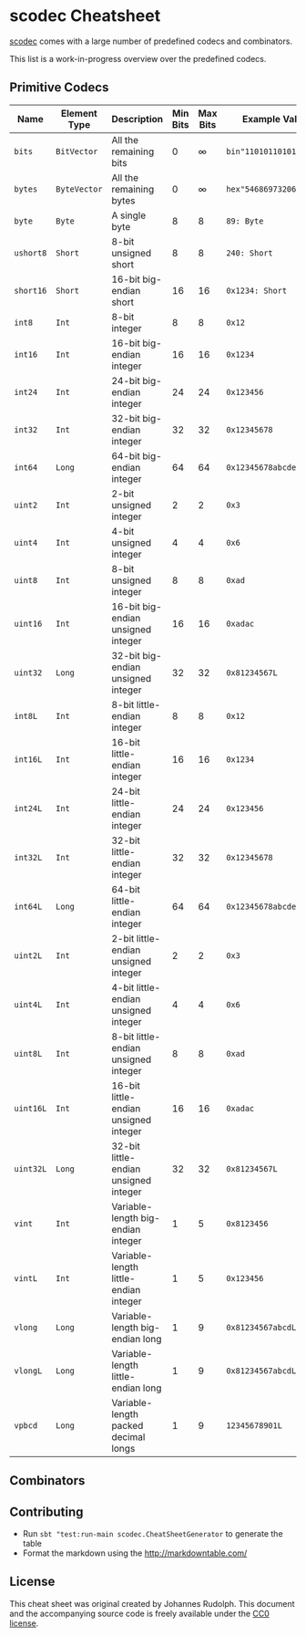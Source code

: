# scodec Cheatsheet

[scodec](http://scodec.org/) comes with a large number of predefined codecs
and combinators.

This list is a work-in-progress overview over the predefined codecs.

## Primitive Codecs

| Name      | Element Type | Description                           | Min Bits | Max Bits | Example Value           | Example Encoding                                          |
|-----------|--------------|---------------------------------------|----------|----------|-------------------------|-----------------------------------------------------------|
| `bits`    | `BitVector`  | All the remaining bits                | 0        | ∞        | `bin"11010110101"`      | `11010110101₂` (11 bits)                                  |
| `bytes`   | `ByteVector` | All the remaining bytes               | 0        | ∞        | `hex"5468697320697320"` | `54 68 69 73 20 69 73 20₁₆` (8 bytes)                     |
| `byte`    | `Byte`       | A single byte                         | 8        | 8        | `89: Byte`              | `59₁₆` (1 byte)                                           |
| `ushort8` | `Short`      | 8-bit unsigned short                  | 8        | 8        | `240: Short`            | `f0₁₆` (1 byte)                                           |
| `short16` | `Short`      | 16-bit big-endian short               | 16       | 16       | `0x1234: Short`         | `12 34₁₆` (2 bytes)                                       |
| `int8`    | `Int`        | 8-bit integer                         | 8        | 8        | `0x12`                  | `12₁₆` (1 byte)                                           |
| `int16`   | `Int`        | 16-bit big-endian integer             | 16       | 16       | `0x1234`                | `12 34₁₆` (2 bytes)                                       |
| `int24`   | `Int`        | 24-bit big-endian integer             | 24       | 24       | `0x123456`              | `12 34 56₁₆` (3 bytes)                                    |
| `int32`   | `Int`        | 32-bit big-endian integer             | 32       | 32       | `0x12345678`            | `12 34 56 78₁₆` (4 bytes)                                 |
| `int64`   | `Long`       | 64-bit big-endian integer             | 64       | 64       | `0x12345678abcdefL`     | `00 12 34 56 78 ab cd ef₁₆` (8 bytes)                     |
| `uint2`   | `Int`        | 2-bit unsigned integer                | 2        | 2        | `0x3`                   | `11₂` (2 bits)                                            |
| `uint4`   | `Int`        | 4-bit unsigned integer                | 4        | 4        | `0x6`                   | `0110₂` (4 bits)                                          |
| `uint8`   | `Int`        | 8-bit unsigned integer                | 8        | 8        | `0xad`                  | `ad₁₆` (1 byte)                                           |
| `uint16`  | `Int`        | 16-bit big-endian unsigned integer    | 16       | 16       | `0xadac`                | `ad ac₁₆` (2 bytes)                                       |
| `uint32`  | `Long`       | 32-bit big-endian unsigned integer    | 32       | 32       | `0x81234567L`           | `81 23 45 67₁₆` (4 bytes)                                 |
| `int8L`   | `Int`        | 8-bit little-endian integer           | 8        | 8        | `0x12`                  | `12₁₆` (1 byte)                                           |
| `int16L`  | `Int`        | 16-bit little-endian integer          | 16       | 16       | `0x1234`                | `34 12₁₆` (2 bytes)                                       |
| `int24L`  | `Int`        | 24-bit little-endian integer          | 24       | 24       | `0x123456`              | `56 34 12₁₆` (3 bytes)                                    |
| `int32L`  | `Int`        | 32-bit little-endian integer          | 32       | 32       | `0x12345678`            | `78 56 34 12₁₆` (4 bytes)                                 |
| `int64L`  | `Long`       | 64-bit little-endian integer          | 64       | 64       | `0x12345678abcdefL`     | `ef cd ab 78 56 34 12 00₁₆` (8 bytes)                     |
| `uint2L`  | `Int`        | 2-bit little-endian unsigned integer  | 2        | 2        | `0x3`                   | `11₂` (2 bits)                                            |
| `uint4L`  | `Int`        | 4-bit little-endian unsigned integer  | 4        | 4        | `0x6`                   | `0110₂` (4 bits)                                          |
| `uint8L`  | `Int`        | 8-bit little-endian unsigned integer  | 8        | 8        | `0xad`                  | `ad₁₆` (1 byte)                                           |
| `uint16L` | `Int`        | 16-bit little-endian unsigned integer | 16       | 16       | `0xadac`                | `ac ad₁₆` (2 bytes)                                       |
| `uint32L` | `Long`       | 32-bit little-endian unsigned integer | 32       | 32       | `0x81234567L`           | `67 45 23 81₁₆` (4 bytes)                                 |
| `vint`    | `Int`        | Variable-length big-endian integer    | 1        | 5        | `0x8123456`             | `d6 e8 c8 40₁₆` (4 bytes)                                 |
| `vintL`   | `Int`        | Variable-length little-endian integer | 1        | 5        | `0x123456`              | `c8 e8 56₁₆` (3 bytes)                                    |
| `vlong`   | `Long`       | Variable-length big-endian long       | 1        | 9        | `0x81234567abcdL`       | `cd d7 9e ab b4 a4 20₁₆` (7 bytes)                        |
| `vlongL`  | `Long`       | Variable-length little-endian long    | 1        | 9        | `0x81234567abcdL`       | `a0 a4 b4 ab 9e d7 4d₁₆` (7 bytes)                        |
| `vpbcd`   | `Long`       | Variable-length packed decimal longs  | 1        | 9        | `12345678901L`          | `00010010001101000101011001111000100100000001₂` (44 bits) |

## Combinators

## Contributing

 * Run `sbt "test:run-main scodec.CheatSheetGenerator` to generate the table
 * Format the markdown using the http://markdowntable.com/

## License

This cheat sheet was original created by Johannes Rudolph. This document and the
accompanying source code is freely available under the [CC0 license](https://creativecommons.org/publicdomain/zero/1.0/).